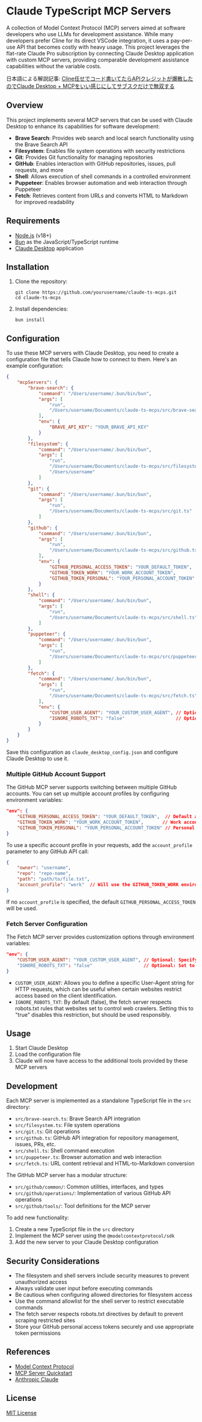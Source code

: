 # Claude TypeScript MCP Servers

A collection of Model Context Protocol (MCP) servers aimed at software developers who use LLMs for development assistance. While many developers prefer Cline for its direct VSCode integration, it uses a pay-per-use API that becomes costly with heavy usage. This project leverages the flat-rate Claude Pro subscription by connecting Claude Desktop application with custom MCP servers, providing comparable development assistance capabilities without the variable costs.

日本語による解説記事: [Cline任せでコード書いてたらAPIクレジットが爆散したのでClaude Desktop + MCPをいい感じにしてサブスクだけで無双する](https://zenn.dev/ukkz/articles/c8726063edd2cd)

## Overview

This project implements several MCP servers that can be used with Claude Desktop to enhance its capabilities for software development:

- **Brave Search**: Provides web search and local search functionality using the Brave Search API
- **Filesystem**: Enables file system operations with security restrictions
- **Git**: Provides Git functionality for managing repositories
- **GitHub**: Enables interaction with GitHub repositories, issues, pull requests, and more
- **Shell**: Allows execution of shell commands in a controlled environment
- **Puppeteer**: Enables browser automation and web interaction through Puppeteer
- **Fetch**: Retrieves content from URLs and converts HTML to Markdown for improved readability

## Requirements

- [Node.js](https://nodejs.org/) (v18+)
- [Bun](https://bun.sh/) as the JavaScript/TypeScript runtime
- [Claude Desktop](https://anthropic.com/claude) application

## Installation

1. Clone the repository:
   ```
   git clone https://github.com/yourusername/claude-ts-mcps.git
   cd claude-ts-mcps
   ```

2. Install dependencies:
   ```
   bun install
   ```

## Configuration

To use these MCP servers with Claude Desktop, you need to create a configuration file that tells Claude how to connect to them. Here's an example configuration:

```json
{
    "mcpServers": {
        "brave-search": {
            "command": "/Users/username/.bun/bin/bun",
            "args": [
                "run",
                "/Users/username/Documents/claude-ts-mcps/src/brave-search.ts"
            ],
            "env": {
                "BRAVE_API_KEY": "YOUR_BRAVE_API_KEY"
            }
        },
        "filesystem": {
            "command": "/Users/username/.bun/bin/bun",
            "args": [
                "run",
                "/Users/username/Documents/claude-ts-mcps/src/filesystem.ts",
                "/Users/username"
            ]
        },
        "git": {
            "command": "/Users/username/.bun/bin/bun",
            "args": [
                "run",
                "/Users/username/Documents/claude-ts-mcps/src/git.ts"
            ]
        },
        "github": {
            "command": "/Users/username/.bun/bin/bun",
            "args": [
                "run",
                "/Users/username/Documents/claude-ts-mcps/src/github.ts"
            ],
            "env": {
                "GITHUB_PERSONAL_ACCESS_TOKEN": "YOUR_DEFAULT_TOKEN",
                "GITHUB_TOKEN_WORK": "YOUR_WORK_ACCOUNT_TOKEN",
                "GITHUB_TOKEN_PERSONAL": "YOUR_PERSONAL_ACCOUNT_TOKEN"
            }
        },
        "shell": {
            "command": "/Users/username/.bun/bin/bun",
            "args": [
                "run",
                "/Users/username/Documents/claude-ts-mcps/src/shell.ts"
            ]
        },
        "puppeteer": {
            "command": "/Users/username/.bun/bin/bun",
            "args": [
                "run",
                "/Users/username/Documents/claude-ts-mcps/src/puppeteer.ts"
            ]
        },
        "fetch": {
            "command": "/Users/username/.bun/bin/bun",
            "args": [
                "run",
                "/Users/username/Documents/claude-ts-mcps/src/fetch.ts"
            ],
            "env": {
                "CUSTOM_USER_AGENT": "YOUR_CUSTOM_USER_AGENT", // Optional
                "IGNORE_ROBOTS_TXT": "false"                   // Optional, set to true to ignore robots.txt
            }
        }
    }
}
```

Save this configuration as `claude_desktop_config.json` and configure Claude Desktop to use it.

### Multiple GitHub Account Support

The GitHub MCP server supports switching between multiple GitHub accounts. You can set up multiple account profiles by configuring environment variables:

```json
"env": {
    "GITHUB_PERSONAL_ACCESS_TOKEN": "YOUR_DEFAULT_TOKEN",  // Default account (backward compatible)
    "GITHUB_TOKEN_WORK": "YOUR_WORK_ACCOUNT_TOKEN",       // Work account profile
    "GITHUB_TOKEN_PERSONAL": "YOUR_PERSONAL_ACCOUNT_TOKEN" // Personal account profile
}
```

To use a specific account profile in your requests, add the `account_profile` parameter to any GitHub API call:

```json
{
    "owner": "username",
    "repo": "repo-name",
    "path": "path/to/file.txt",
    "account_profile": "work"  // Will use the GITHUB_TOKEN_WORK environment variable
}
```

If no `account_profile` is specified, the default `GITHUB_PERSONAL_ACCESS_TOKEN` will be used.

### Fetch Server Configuration

The Fetch MCP server provides customization options through environment variables:

```json
"env": {
    "CUSTOM_USER_AGENT": "YOUR_CUSTOM_USER_AGENT", // Optional: Specify a custom User-Agent header
    "IGNORE_ROBOTS_TXT": "false"                   // Optional: Set to "true" to bypass robots.txt rules
}
```

- `CUSTOM_USER_AGENT`: Allows you to define a specific User-Agent string for HTTP requests, which can be useful when certain websites restrict access based on the client identification.
- `IGNORE_ROBOTS_TXT`: By default (false), the fetch server respects robots.txt rules that websites set to control web crawlers. Setting this to "true" disables this restriction, but should be used responsibly.

## Usage

1. Start Claude Desktop
2. Load the configuration file
3. Claude will now have access to the additional tools provided by these MCP servers

## Development

Each MCP server is implemented as a standalone TypeScript file in the `src` directory:

- `src/brave-search.ts`: Brave Search API integration
- `src/filesystem.ts`: File system operations
- `src/git.ts`: Git operations
- `src/github.ts`: GitHub API integration for repository management, issues, PRs, etc.
- `src/shell.ts`: Shell command execution
- `src/puppeteer.ts`: Browser automation and web interaction
- `src/fetch.ts`: URL content retrieval and HTML-to-Markdown conversion

The GitHub MCP server has a modular structure:
- `src/github/common/`: Common utilities, interfaces, and types
- `src/github/operations/`: Implementation of various GitHub API operations
- `src/github/tools/`: Tool definitions for the MCP server

To add new functionality:

1. Create a new TypeScript file in the `src` directory
2. Implement the MCP server using the `@modelcontextprotocol/sdk`
3. Add the new server to your Claude Desktop configuration

## Security Considerations

- The filesystem and shell servers include security measures to prevent unauthorized access
- Always validate user input before executing commands
- Be cautious when configuring allowed directories for filesystem access
- Use the command allowlist for the shell server to restrict executable commands
- The fetch server respects robots.txt directives by default to prevent scraping restricted sites
- Store your GitHub personal access tokens securely and use appropriate token permissions

## References

- [Model Context Protocol](https://modelcontextprotocol.io/)
- [MCP Server Quickstart](https://modelcontextprotocol.io/quickstart/server)
- [Anthropic Claude](https://www.anthropic.com/claude)

## License

[MIT License](LICENSE)
